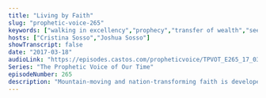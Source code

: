 ```yaml
---
title: "Living by Faith"
slug: "prophetic-voice-265"
keywords: ["walking in excellency","prophecy","transfer of wealth","seedtime and harvest"]
hosts: ["Cristina Sosso","Joshua Sosso"]
showTranscript: false
date: "2017-03-18"
audioLink: "https://episodes.castos.com/propheticvoice/TPVOT_E265_17_03_18-19_Living_By_Faith.mp3"
Series: "The Prophetic Voice of Our Time"
episodeNumber: 265
description: "Mountain-moving and nation-transforming faith is developed over time in our love relationship with Jesus. The transfer of wealth, influence, and affluence is also a preparation process of being faithful."
---
```

